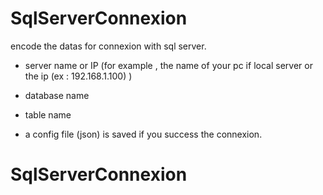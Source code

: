 # SqlServerConnexion
encode the datas for connexion with sql server.
- server name or IP (for example , the name of your pc if local server or the ip (ex : 192.168.1.100) )
- database name
- table name

- a config file (json) is saved if you success the connexion.
# SqlServerConnexion
